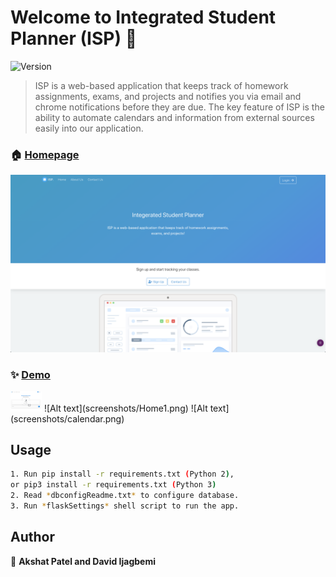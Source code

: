 # Welcome to Integrated Student Planner (ISP) 👋
![Version](https://img.shields.io/badge/version-1.0.0-blue.svg?cacheSeconds=2592000)

> ISP is a web-based application that keeps track of homework assignments, exams, and projects and notifies you via email and chrome notifications before they are due. The key feature of ISP is the ability to automate calendars and information from external sources easily into our application.

### 🏠 [Homepage](http://34.74.137.73:5000/) 
 ![Alt text](screenshots/Home.png)

### ✨ [Demo](http://34.74.137.73:5000/)
 <img src="screenshots/Home1.png" width="50">
 ![Alt text](screenshots/Home1.png)
 ![Alt text](screenshots/calendar.png)

## Usage

```sh
1. Run pip install -r requirements.txt (Python 2), 
or pip3 install -r requirements.txt (Python 3)
2. Read *dbconfigReadme.txt* to configure database.
3. Run *flaskSettings* shell script to run the app. 

```

## Author

👤 **Akshat Patel and David Ijagbemi**

